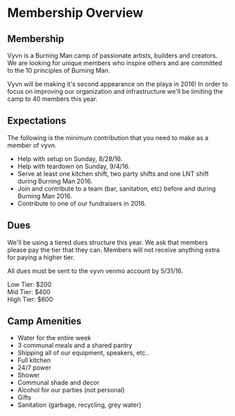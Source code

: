 # Membership Overview

## Membership
Vyvn is a Burning Man camp of passionate artists, builders and creators. We are looking for unique members who inspire others and are committed to the 10 principles of Burning Man.

Vyvn will be making it's second appearance on the playa in 2016! In order to focus on improving our organization and infrastructure we'll be limiting the camp to 40 members this year.

## Expectations
The following is the minimum contribution that you need to make as a member of vyvn.  
* Help with setup on Sunday, 8/28/16.
* Help with teardown on Sunday, 9/4/16.
* Serve at least one kitchen shift, two party shifts and one LNT shift during Burning Man 2016.
* Join and contribute to a team (bar, sanitation, etc) before and during Burning Man 2016.
* Contribute to one of our fundraisers in 2016.

## Dues
We'll be using a tiered dues structure this year. We ask that members please pay the tier that they can. Members will not receive anything extra for paying a higher tier.

All dues must be sent to the vyvn venmo account by 5/31/16.

Low Tier: $200  
Mid Tier: $400  
High Tier: $600  

## Camp Amenities
- Water for the entire week
- 3 communal meals and a shared pantry
- Shipping all of our equipment, speakers, etc..
- Full kitchen
- 24/7 power
- Shower
- Communal shade and decor
- Alcohol for our parties (not personal)
- Gifts
- Sanitation (garbage, recycling, grey water)
